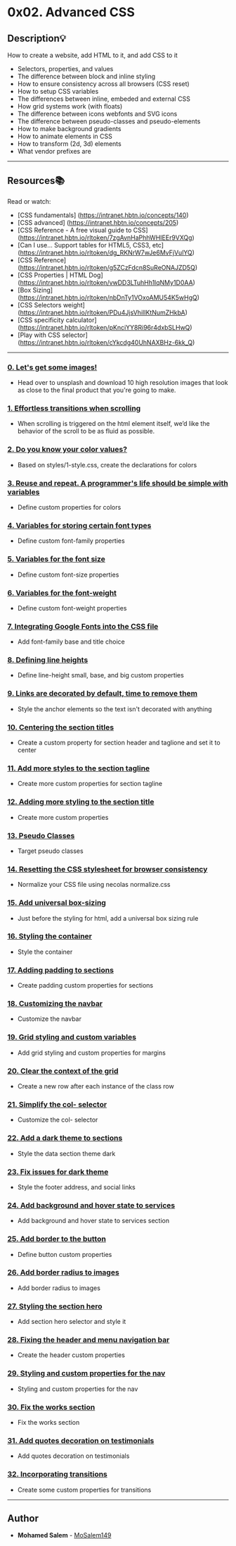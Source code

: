 # 0x02. Advanced CSS

## Description:bulb:

How to create a website, add HTML to it, and add CSS to it

- Selectors, properties, and values
- The difference between block and inline styling
- How to ensure consistency across all browsers (CSS reset)
- How to setup CSS variables
- The differences between inline, embeded and external CSS
- How grid systems work (with floats)
- The difference between icons webfonts and SVG icons
- The difference between pseudo-classes and pseudo-elements
- How to make background gradients
- How to animate elements in CSS
- How to transform (2d, 3d) elements
- What vendor prefixes are

---

## Resources:books:

Read or watch:

- [CSS fundamentals] (https://intranet.hbtn.io/concepts/140)
- [CSS advanced] (https://intranet.hbtn.io/concepts/205)
- [CSS Reference - A free visual guide to CSS] (https://intranet.hbtn.io/rltoken/7zgAvnHaPhhWHIEEr9VXQg)
- [Can I use... Support tables for HTML5, CSS3, etc] (https://intranet.hbtn.io/rltoken/dg_RKNrW7wJe6MvFjVulYQ)
- [CSS Reference] (https://intranet.hbtn.io/rltoken/g5ZCzFdcn8SuReONAJZD5Q)
- [CSS Properties | HTML Dog] (https://intranet.hbtn.io/rltoken/vwDD3LTuhHh1lqNMy1D0AA)
- [Box Sizing] (https://intranet.hbtn.io/rltoken/nbDnTy1VOxoAMU54K5wHgQ)
- [CSS Selectors weight] (https://intranet.hbtn.io/rltoken/PDu4JjsVhilIKtNumZHkbA)
- [CSS specificity calculator] (https://intranet.hbtn.io/rltoken/pKnciYY8Ri96r4dxbSLHwQ)
- [Play with CSS selector] (https://intranet.hbtn.io/rltoken/cYkcdg40UhNAXBHz-6kk_Q)

---

### [0. Let's get some images!](./images/pic-about-01.jpg)

- Head over to unsplash and download 10 high resolution images that look as close to the final product that you're going to make.

### [1. Effortless transitions when scrolling](./styles/1-style.css)

- When scrolling is triggered on the html element itself, we’d like the behavior of the scroll to be as fluid as possible.

### [2. Do you know your color values?](./styles/2-style.css)

- Based on styles/1-style.css, create the declarations for colors

### [3. Reuse and repeat. A programmer's life should be simple with variables](./styles/3-style.css)

- Define custom properties for colors

### [4. Variables for storing certain font types](./styles/4-style.css)

- Define custom font-family properties

### [5. Variables for the font size](./styles/5-style.css)

- Define custom font-size properties

### [6. Variables for the font-weight](./styles/6-style.css)

- Define custom font-weight properties

### [7. Integrating Google Fonts into the CSS file](./styles/7-style.css)

- Add font-family base and title choice

### [8. Defining line heights](./styles/8-style.css)

- Define line-height small, base, and big custom properties

### [9. Links are decorated by default, time to remove them](./styles/9-style.css)

- Style the anchor elements so the text isn't decorated with anything

### [10. Centering the section titles](./styles/10-style.css)

- Create a custom property for section header and taglione and set it to center

### [11. Add more styles to the section tagline](./styles/11-style.css)

- Create more custom properties for section tagline

### [12. Adding more styling to the section title](./styles/12-style.css)

- Create more custom properties

### [13. Pseudo Classes](./styles/13-style.css)

- Target pseudo classes

### [14. Resetting the CSS stylesheet for browser consistency](./styles/14-style.css)

- Normalize your CSS file using necolas normalize.css

### [15. Add universal box-sizing](./styles/15-style.css)

- Just before the styling for html, add a universal box sizing rule

### [16. Styling the container](./styles/16-style.css)

- Style the container

### [17. Adding padding to sections](./styles/17-style.css)

- Create padding custom properties for sections

### [18. Customizing the navbar](./styles/18-style.css)

- Customize the navbar

### [19. Grid styling and custom variables](./styles/19-style.css)

- Add grid styling and custom properties for margins

### [20. Clear the context of the grid](./styles/20-style.css)

- Create a new row after each instance of the class row

### [21. Simplify the col- selector](./styles/21-style.css)

- Customize the col- selector

### [22. Add a dark theme to sections](./styles/22-style.css)

- Style the data section theme dark

### [23. Fix issues for dark theme](./styles/23-style.css)

- Style the footer address, and social links

### [24. Add background and hover state to services](./styles/24-style.css)

- Add background and hover state to services section

### [25. Add border to the button](./styles/25-style.css)

- Define button custom properties

### [26. Add border radius to images](./styles/26-style.css)

- Add border radius to images

### [27. Styling the section hero](./styles/27-style.css)

- Add section hero selector and style it

### [28. Fixing the header and menu navigation bar](./styles/28-style.css)

- Create the header custom properties

### [29. Styling and custom properties for the nav](./styles/29-style.css)

- Styling and custom properties for the nav

### [30. Fix the works section](./styles/30-style.css)

- Fix the works section

### [31. Add quotes decoration on testimonials](./styles/31-style.css)

- Add quotes decoration on testimonials

### [32. Incorporating transitions](./styles/32-style.css)

- Create some custom properties for transitions

---

## Author

- **Mohamed Salem** - [MoSalem149](https://github.com/MoSalem149)
